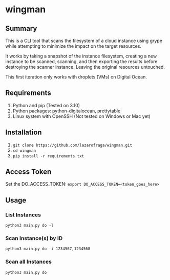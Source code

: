 # wingman

## Summary

This is a CLI tool that scans the filesystem of a cloud instance using grype while attempting to minimize the impact on the target resources. 

It works by taking a snapshot of the instance filesystem, creating a new instance to be scanned, scanning, and then exporting the results before destroying the scanner instance. Leaving the original resources untouched.

This first iteration only works with droplets (VMs) on Digital Ocean.

## Requirements

1. Python and pip (Tested on 3.10)
2. Python packages: python-digitalocean, prettytable
3. Linux system with OpenSSH (Not tested on Windows or Mac yet)

## Installation

1. `git clone https://github.com/lazarofraga/wingman.git`
2. `cd wingman`
3. `pip install -r requirements.txt`

## Access Token

Set the DO_ACCESS_TOKEN:
`export DO_ACCESS_TOKEN=<token_goes_here>`

## Usage

### List Instances

`python3 main.py do -l`

### Scan Instance(s) by ID

`python3 main.py do -i 1234567,1234568`

### Scan all Instances

`python3 main.py do`
